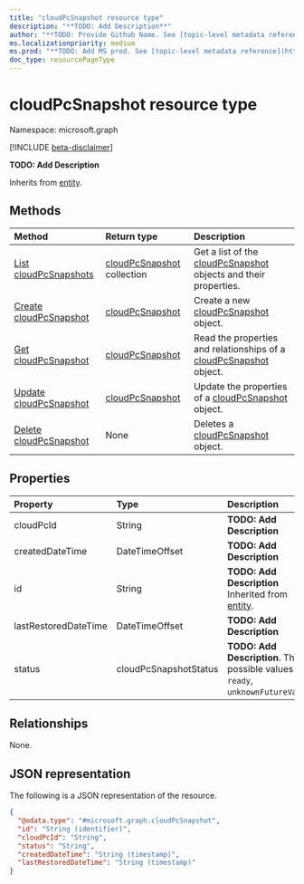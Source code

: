 ```yaml
---
title: "cloudPcSnapshot resource type"
description: "**TODO: Add Description**"
author: "**TODO: Provide Github Name. See [topic-level metadata reference](https://msgo.azurewebsites.net/add/document/guidelines/metadata.html#topic-level-metadata)**"
ms.localizationpriority: medium
ms.prod: "**TODO: Add MS prod. See [topic-level metadata reference](https://msgo.azurewebsites.net/add/document/guidelines/metadata.html#topic-level-metadata)**"
doc_type: resourcePageType
---
```


# cloudPcSnapshot resource type

Namespace: microsoft.graph

[!INCLUDE [beta-disclaimer](../../includes/beta-disclaimer.md)]

**TODO: Add Description**


Inherits from [entity](../resources/entity.md).

## Methods
|Method|Return type|Description|
|:---|:---|:---|
|[List cloudPcSnapshots](../api/cloudpcsnapshot-list.md)|[cloudPcSnapshot](../resources/cloudpcsnapshot.md) collection|Get a list of the [cloudPcSnapshot](../resources/cloudpcsnapshot.md) objects and their properties.|
|[Create cloudPcSnapshot](../api/virtualendpoint-post-snapshots.md)|[cloudPcSnapshot](../resources/cloudpcsnapshot.md)|Create a new [cloudPcSnapshot](../resources/cloudpcsnapshot.md) object.|
|[Get cloudPcSnapshot](../api/cloudpcsnapshot-get.md)|[cloudPcSnapshot](../resources/cloudpcsnapshot.md)|Read the properties and relationships of a [cloudPcSnapshot](../resources/cloudpcsnapshot.md) object.|
|[Update cloudPcSnapshot](../api/cloudpcsnapshot-update.md)|[cloudPcSnapshot](../resources/cloudpcsnapshot.md)|Update the properties of a [cloudPcSnapshot](../resources/cloudpcsnapshot.md) object.|
|[Delete cloudPcSnapshot](../api/cloudpcsnapshot-delete.md)|None|Deletes a [cloudPcSnapshot](../resources/cloudpcsnapshot.md) object.|

## Properties
|Property|Type|Description|
|:---|:---|:---|
|cloudPcId|String|**TODO: Add Description**|
|createdDateTime|DateTimeOffset|**TODO: Add Description**|
|id|String|**TODO: Add Description** Inherited from [entity](../resources/entity.md).|
|lastRestoredDateTime|DateTimeOffset|**TODO: Add Description**|
|status|cloudPcSnapshotStatus|**TODO: Add Description**. The possible values are: `ready`, `unknownFutureValue`.|

## Relationships
None.

## JSON representation
The following is a JSON representation of the resource.
<!-- {
  "blockType": "resource",
  "keyProperty": "id",
  "@odata.type": "microsoft.graph.cloudPcSnapshot",
  "baseType": "microsoft.graph.entity",
  "openType": false
}
-->
``` json
{
  "@odata.type": "#microsoft.graph.cloudPcSnapshot",
  "id": "String (identifier)",
  "cloudPcId": "String",
  "status": "String",
  "createdDateTime": "String (timestamp)",
  "lastRestoredDateTime": "String (timestamp)"
}
```

